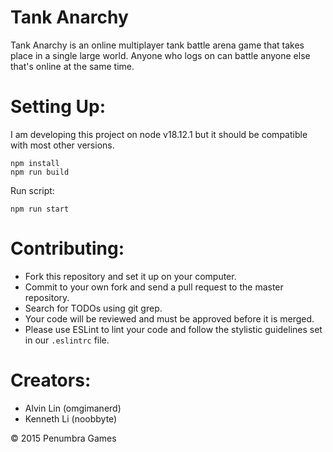 # Tank Anarchy

Tank Anarchy is an online multiplayer tank battle arena game that takes place
in a single large world. Anyone who logs on can battle anyone else that's online at
the same time.

# Setting Up:

I am developing this project on node v18.12.1 but it should be compatible with most other
versions.

```
npm install
npm run build
```

Run script:

```
npm run start
```

# Contributing:

- Fork this repository and set it up on your computer.
- Commit to your own fork and send a pull request to the master repository.
- Search for TODOs using git grep.
- Your code will be reviewed and must be approved before it is merged.
- Please use ESLint to lint your code and follow the stylistic guidelines
  set in our `.eslintrc` file.

# Creators:

- Alvin Lin (omgimanerd)
- Kenneth Li (noobbyte)

&copy; 2015 Penumbra Games
